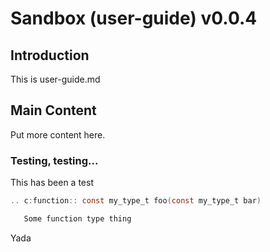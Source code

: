 # Sandbox (user-guide) v0.0.4

## Introduction
This is user-guide.md

## Main Content
Put more content here.

### Testing, testing...
This has been a test

```c
.. c:function:: const my_type_t foo(const my_type_t bar)

   Some function type thing
```

Yada
